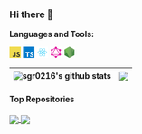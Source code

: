 ### Hi there 👋

<!--
**SongGuorong/SongGuorong** is a ✨ _special_ ✨ repository because its `README.md` (this file) appears on your GitHub profile.

Here are some ideas to get you started:

- 🔭 I’m currently working on ...
- 🌱 I’m currently learning ...
- 👯 I’m looking to collaborate on ...
- 🤔 I’m looking for help with ...
- 💬 Ask me about ...
- 📫 How to reach me: ...
- 😄 Pronouns: ...
- ⚡ Fun fact: ...
-->

**Languages and Tools:**  

<code><img height="20" src="https://raw.githubusercontent.com/github/explore/80688e429a7d4ef2fca1e82350fe8e3517d3494d/topics/javascript/javascript.png"></code>
<code><img height="20" src="https://raw.githubusercontent.com/github/explore/80688e429a7d4ef2fca1e82350fe8e3517d3494d/topics/typescript/typescript.png"></code>
<code><img height="20" src="https://raw.githubusercontent.com/github/explore/80688e429a7d4ef2fca1e82350fe8e3517d3494d/topics/react/react.png"></code>
<code><img height="20" src="https://raw.githubusercontent.com/github/explore/5c058a388828bb5fde0bcafd4bc867b5bb3f26f3/topics/graphql/graphql.png"></code>
<code><img height="20" src="https://raw.githubusercontent.com/github/explore/80688e429a7d4ef2fca1e82350fe8e3517d3494d/topics/nodejs/nodejs.png"></code>   

| <img align="center" src="https://github-readme-stats.vercel.app/api?username=SongGuorong&show_icons=true&include_all_commits=true&theme=buefy&hide_border=true" alt="sgr0216's github stats" /> | <img align="center" src="https://github-readme-stats.vercel.app/api/top-langs/?username=SongGuorong&layout=compact&theme=buefy&hide_border=true" /> |
| ------------- | ------------- |

#### Top Repositories


<a href="https://github.com/SongGuorong/EDRNet">
  <img align="center" src="https://github-readme-stats.vercel.app/api/pin/?username=SongGuorong&repo=EDRNet&theme=buefy" />
</a>
<a href="https://github.com/SongGuorong/MCITF">
  <img align="center" src="https://github-readme-stats.vercel.app/api/pin/?username=SongGuorong&repo=MCITF&theme=buefy" />
</a>
